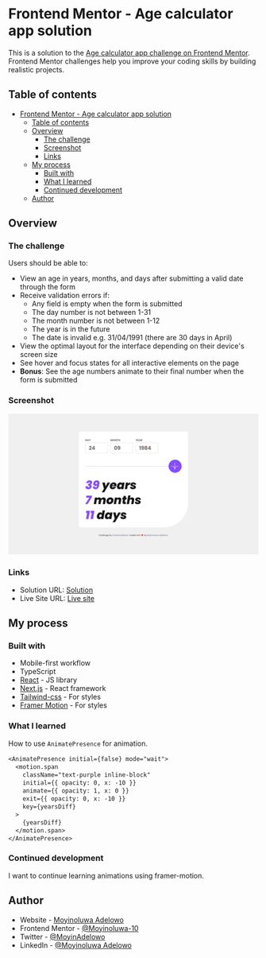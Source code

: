 # Frontend Mentor - Age calculator app solution

This is a solution to the [Age calculator app challenge on Frontend Mentor](https://www.frontendmentor.io/challenges/age-calculator-app-dF9DFFpj-Q). Frontend Mentor challenges help you improve your coding skills by building realistic projects. 

## Table of contents

- [Frontend Mentor - Age calculator app solution](#frontend-mentor---age-calculator-app-solution)
  - [Table of contents](#table-of-contents)
  - [Overview](#overview)
    - [The challenge](#the-challenge)
    - [Screenshot](#screenshot)
    - [Links](#links)
  - [My process](#my-process)
    - [Built with](#built-with)
    - [What I learned](#what-i-learned)
    - [Continued development](#continued-development)
  - [Author](#author)


## Overview

### The challenge

Users should be able to:

- View an age in years, months, and days after submitting a valid date through the form
- Receive validation errors if:
  - Any field is empty when the form is submitted
  - The day number is not between 1-31
  - The month number is not between 1-12
  - The year is in the future
  - The date is invalid e.g. 31/04/1991 (there are 30 days in April)
- View the optimal layout for the interface depending on their device's screen size
- See hover and focus states for all interactive elements on the page
- **Bonus**: See the age numbers animate to their final number when the form is submitted

### Screenshot

![](./public/screenshot.png)



### Links

- Solution URL: [Solution](https://gitlab.com/Moyinoluwa-10/frontend-mentor-age-calculator-app)
- Live Site URL: [Live site](https://age-calcapp.netlify.app/)

## My process

### Built with

- Mobile-first workflow
- TypeScript
- [React](https://reactjs.org/) - JS library
- [Next.js](https://nextjs.org/) - React framework
- [Tailwind-css](https://tailwindcss.com/) - For styles
- [Framer Motion](https://www.framer.com/motion/) - For styles


### What I learned

How to use ```AnimatePresence``` for animation.


```tsx
<AnimatePresence initial={false} mode="wait">
  <motion.span
    className="text-purple inline-block"
    initial={{ opacity: 0, x: -10 }}
    animate={{ opacity: 1, x: 0 }}
    exit={{ opacity: 0, x: -10 }}
    key={yearsDiff}
  >
    {yearsDiff}
  </motion.span>
</AnimatePresence>
```


### Continued development

I want to continue learning animations using framer-motion.


## Author

- Website - [Moyinoluwa Adelowo](https://moyinadelowo.com)
- Frontend Mentor - [@Moyinoluwa-10](https://www.frontendmentor.io/profile/Moyinoluwa-10)
- Twitter - [@MoyinAdelowo](https://www.twitter.com/MoyinAdelowo)
- LinkedIn - [@Moyinoluwa Adelowo](https://www.linkedin.com/in/moyinoluwa-adelowo/)

